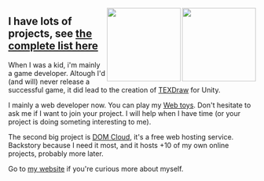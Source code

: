 
<a href="https://domcloud.co" target="_blank"><img align="right" height="150px" src="https://domcloud.co/assets/icon.png"></a>

<a href="https://u3d.as/mFe" target="_blank"><img align="right" height="150px" src="https://res.cloudinary.com/wellosoft/image/upload/c_fill,h_300,w_300/v1512857611/expertise/library-texdraw.png"></a>

## I have lots of projects, see [the complete list here](https://willnode.github.io/)

When I was a kid, i'm mainly a game developer. Altough I'd (and will) never release a successful game, it did lead to the creation of [TEXDraw](https://u3d.as/mFe) for Unity.

I mainly a web developer now. You can play my [Web toys](https://willnode.github.io/). Don't hesitate to ask me if I want to join your project. I will help when I have time (or your project is doing someting interesting to me).


The second big project is [DOM Cloud](https://domcloud.co/), it's a free web hosting service. Backstory because I need it most, and it hosts +10 of my own online projects, probably more later.

Go to [my website](https://wellosoft.net/) if you're curious more about myself.

